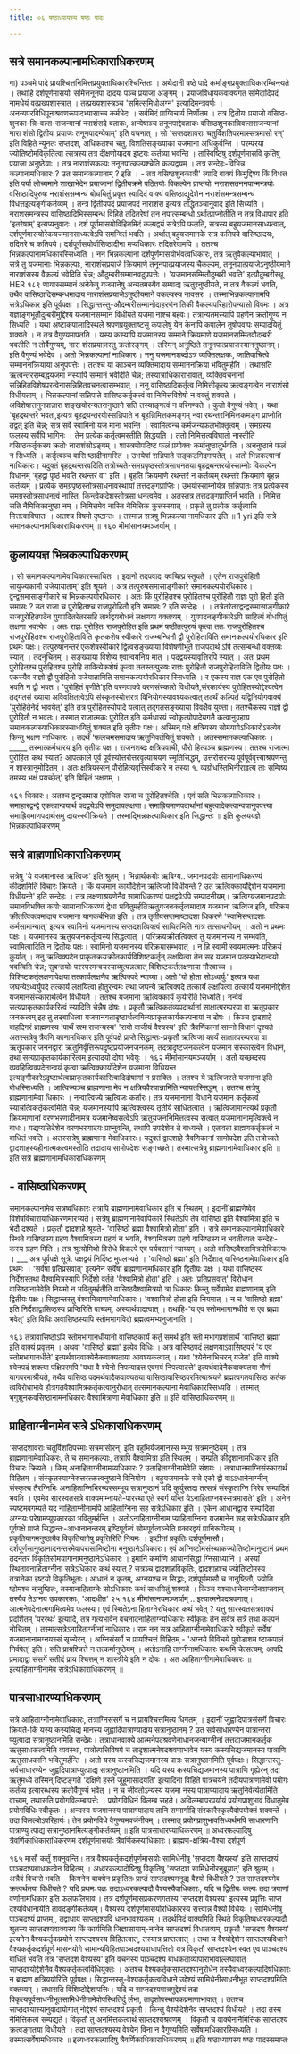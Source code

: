 ```yaml
---
title: ०६ षष्ठाध्यायस्य षष्ठः पादः

---
```

## सत्रे समानकल्पानामधिकाराधिकरणम्
 गा) पञ्चमे पादे प्रायश्चित्तनिमित्तप्रयुक्ताधिकारश्चिन्तितः । अथेदानी षष्ठे पादे कर्माङ्गप्रयुक्ताधिकारम्चिन्त्यते । तथाहि दर्शपूर्णमासयोः समित्तनूनपा दादयः पञ्च प्रयाजा अङ्गम् । प्रयाजविधायकवाक्यगत समिदादिपदं नामधेयं वत्प्रख्यशास्त्रात् । तत्प्रख्यशास्त्रञ्च 'समित्समिधोअग्न' इत्यादिमन्त्रवर्णः । अनन्यपरविधिपूनःश्रवणरूपादभ्यासाच्च कर्मभेदः । सर्वमिदं प्राग्विचार्य निर्णीतम । तत्र द्वितीयः प्रयाजो वसिष्ठ-शुनका-त्रि-वत्स-राजन्यानां नराशंसदे बताकः, अन्येषाञ्च तनूनपाद्देवताकः वसिष्ठशुनकात्रिवत्सराजन्यानां नारा शंसो द्वितीयः प्रयाजः तनूनपादन्येषाम्' इति वचनात् । सो 'सप्तदशावराः चतुर्विशतिपरमास्सत्रमासो रन्' इति विहिते न्यूनतः सप्तदश, अधिकतश्च चतु. विशतिसङ्ख्याका यजमाना अधिकुर्वन्ति । परम्परया ज्योतिष्टोमविकृतित्वा त्सत्रस्य तत्र दीक्षणोयादय इष्टयः कर्तव्या भवन्ति । तास्विष्टिषु दर्शपूर्णमासवि कृतिषु प्रयाजा अनुष्ठेयाः । तत्र नाराशंसकल्पः तनूनपात्कल्पश्चेति कल्पद्वयम् । तत्र सन्देहः-विभिन्न कल्पानामधिकारः ? उत समानकल्पानाम् ? इति । - तत्र वसिष्ठशुनकात्री' त्यादि वाक्यं किमुद्दिश्य किं विधत्त इति पर्या लोच्यमाने शाखाभेदेन प्रयाजानां द्वितीयक्रमे पठितयोः विकल्पेन प्राप्तयोः नराशसतननपान्मन्त्रयोः वसिष्ठादिपुरुषः नराशंससम्बन्धं बोधयितुं प्रवृत्त स्वादिदं वाक्यं वसिष्ठाद्युदेशेन नराशंसमन्त्रसम्बन्धं विधत्तइत्यङ्गीकर्तव्यम् । तन्त्र द्वितीयपदं प्रयाजपदं नाराशंस इत्यत्र तद्धितञ्चानुवाद इति सिध्यति । नराशसमन्त्रस्य वासिष्ठादिभिस्सम्बन्ध विहिते तदितरेषां तन नपात्सम्बन्धो ऽर्थात्प्राप्नोतीति न तत्र विधापार इति 'इतरेषाम्' इत्यप्यनुवादः । दर्श पूर्णमासयोविहितमिदं कल्पद्वयं सत्रेऽपि फलति, सत्रस्य बहुयजमानसाध्यत्वात्, दर्शपूर्णमासयोरेकयजमानसाध्यत्वेऽपि समन्वितं भवति । अर्थात् बहुयजमानके सत्र कतिपये वासिष्ठादयः, तदितरे च कतिपये। दर्शपूर्णसयोर्वासिष्ठादीना मप्यधिकारः तदितरेषामपि । ततश्च भिन्नकल्पानामधिकारस्सिध्यति । नन भिन्नकल्पानां दर्शपूर्णमासयोर्भवत्वधिकारः, तत्र ऋतुवैकल्याभावात् । सत्रे तु यजमानाः भिन्नकल्पाः, नाराशंसप्रयाजे क्रियमाणे तनूनपात्प्रयाजस्य चैकल्यम्, तनूनपात्प्रयाजेऽनुष्ठीयमाने नाराशंसस्य वैकल्यं भवेदिति चेन्न; औदुम्बरीसम्मानवदुपपत्तेः । 'यजमानसम्मितौदुम्बरी भवति' इत्यौदुम्बरीस्थू 
HER 
१८९ णायास्सम्मानं अनेकेषु यजमानेषु अन्यतमस्यैव सम्पाद्य ऋतुरनुष्ठीयते, न तत्र वैकल्यं भवति, तथैव वासिष्ठादिसम्बन्धमादाय नाराशंसप्रयाजेऽनुष्ठीयमाने वकल्यस्य नावसरः । तस्माभिन्नकल्पानामपि सत्रेऽधिकार इति पूर्वपक्षः । 
सिद्धान्तस्तु-औदम्बरीसम्मानोदाहरणेन तिकी वैकल्यपरिहारोपन्यासो विषमः । अत्र यज्ञाङ्गभूतौदुम्बरीमुद्दिश्य यजमानसम्मानं विधीयते यजमा नाश्च बहवः। तत्रान्यतमस्यापि ग्रहणेन क्रतोगुण्यं न सिध्यति । यथा अष्टाकपालादिस्थले श्रपणप्रयुक्ताष्टसु कपालेषु येन केनापि कपालेन तुषोपवापः सम्पादयितुं शक्यते । न तत्र वैगुण्यमापतति । यस्य कस्यापि यजमानस्य सम्माने क्रियमाणे यजमानसम्मितवौदम्बरी भवतीति न तोर्वैगुण्यम्, नारा शंसप्रयाज़स्तु क्रतोरङ्गम् । तस्मिन् अनुष्ठिते तनूनपात्प्रयाजस्याननुष्ठानम्। इति वैगुण्यं भवेदेव । अतो भिन्नकल्पानां नाधिकारः। ननु यजमानशब्दोऽत्र व्यक्तिलक्षकः, जातिवाचित्वे सम्माननक्रियाया अनुपपत्तेः । ततश्च या काञ्चन व्यक्तिमादाय सम्माननक्रिया भवितुमर्हति । तथासति ऋत्वन्तरसम्बद्धयजमा नस्यापि सम्मानं भवेदिति चेन्न; तस्यात्राधिकाराभावात्, व्यक्तिवचनानां सन्निहितविशेषपरत्वेनासन्निहितवचनत्वासम्भवात् । ननु वासिष्ठादिकर्तृत्व निमित्तीकृत्य क्रत्वङ्गत्वेन नाराशंसो विधीयताम् । भिन्नकल्पानां सन्निपाते वासिष्ठकर्तृकत्वं वा निमित्तविशेषो न वक्तुं शक्यते । अविशेषात्तनुनपान्नारा शङ्खयोरन्यतरानुष्ठाने सति तस्याङ्गत्वं न परिगण्यते । कुतो वैगुण्यं भवेत् । यथा 'बृहद्रथन्तरे भवतः,इत्यत्र बृहद्रथन्तरयोस्सन्निपाते न बृहन्निमित्तकमङ्गम् नवा रथन्तरनिमित्तकमङ्ग प्राप्नोति तद्वत् इति चेन्न; सत्र सर्वे स्वामिनो यज माना भवन्ति । स्वामित्वन्च कर्मजन्यफलभोक्तृत्वम् । समग्रस्य फलस्य सर्वेपि भागिनः । तेन प्रत्येक कर्तृत्वमस्तीति सिद्धयति । ततो निमित्तत्वविघातो नास्तीति वसिष्ठकर्तृकस्य क्रतोः नाराशंसोऽङ्गम् । शास्त्रणोपदिष्ट फलं प्रयोक्तः कर्मानुष्ठातुर्भवति । अननुष्ठाने फलं न सिध्यति । कर्तृत्वञ्च वासि ष्ठादीनामस्ति । उभयेषां सन्निपाते सङ्कटमिदमापतेत् । अतो भिन्नकल्पानां नाधिकारः। यदुक्तं बृहद्रथन्तरवदिति तत्रोच्यते-समग्रपृष्ठस्तोत्रसाधनतया बृहद्रथन्तरयोस्साम्नोः विकल्पेन विधानम् 'बृहद्वा पृष्ठं भवति रथन्तरं वा' इति । बृहति क्रियमाणे रथन्तरं न कर्तव्यम् रथन्तरे क्रियमाणे बृहन्न कर्तव्यम् । प्रत्येकं समग्रपृष्ठस्तोत्रसाधनावस्थायां तत्तदङ्गप्राप्तिः। उभयोस्साम्नोर्यत्र सन्निपातः तत्र प्रत्येकस्य समग्रस्तोत्रसाधनत्वं नास्ति, किन्त्वेकदेशस्तोत्रसा धनत्वमेव । अतस्तत्र तत्तदङ्गप्राप्तिर्न भवति । निमित्त सति नैमित्तिकानुष्ठा नम् । निमित्तमेव नास्ति नैमित्तिक कुत्तस्स्यात् । प्रकृते तु प्रत्येक कर्तृत्वान्नि मित्तत्वाविघातः । अतश्च विषमो दृष्टान्तः । तस्मान्न सत्रषु भिन्नकल्पा नामधिकार इति ॥ 
1 yri इति सत्रे समानकल्पानामधिकाराधिकरणम् ॥ 
१६० 
मीमांसानयमञ्जर्याम् । 

## कुलाययज्ञ भिन्नकल्पाधिकरणम्
 । सो समानकल्पानामेवाधिकारस्साधितः । इदानों तदपवादः क्वचित्प्र स्तूयते । एतेन राजपुरोहितौ सायुज्यकामौ यजेयायाताम्' इति श्रूयते । अत्र तत्पुरुषसमासाङ्गीकारे समानकल्पयोरधिकारः। द्वन्द्वसमासाङ्गीकारे च भिन्नकल्पयोरधिकारः । अतः किं पुरोहितश्च पुरोहितश्च पुरोहितौ राज्ञः पुरो हितौ इति समासः ? उत राजा च पुरोहितश्च राजपुरोहितौ इति समासः ? इति सन्देहः । 
। तत्रेतरेतरद्वन्द्वसमासाङ्गीकारे राजपुरोहितपदेन युगपदितरेतरसहि तार्थद्वयबोधनं लक्षणया वक्तव्यम् । युगपदनङ्गीकारेऽपि साहित्यं बोधयितुं लक्षणा भवत्येव । अतः राज्ञः पुरोहितः राजपुरोहित इति प्रथमं षष्ठीतत्पुरुषं कृत्वा ततः राजपुरोहितश्च राजपुरोहितश्च राजपुरोहिताविति कृतकशेष स्वीकारे राजम्बन्धिनौ द्वौ पुरोहिताविति समानकल्पयोरधिकार इति प्रथमः पक्षः। 
तत्पुरुषानन्तरं एकशेषस्वीकारे द्वित्वसङ्ख्याया विशेषणीभूते राजपदार्थ ऽपि तत्सम्बन्धो वक्तव्यः स्यात् । तदनुचितम् । सङ्ख्याया विशेष्य एवान्वयनिय मात् । पदद्वयस्यावृत्तिरपि स्यात् । अतः प्रथम पुरोहितश्च पुरोहितश्च पुरोहि तावित्येकशेषं कृत्वा ततस्तत्पुरुषः राज्ञः पुरोहितौ राजपुरोहिताविति द्वितीयः पक्षः । एकस्यैव राज्ञो द्वौ पुरोहितो यजेयातामिति समानकल्पयोरधिकार स्सिध्यति । 
र एकस्य राज्ञ एक एव पुरोहितो भवति न द्वौ भवतः। 'पुरोहितं वृणीते'इति वरणवाक्ये वरणसंस्कारो विधीयते,संरकार्यस्य पुरोहितस्योद्देश्यत्वेन तद्गतसं ख्याया अविवक्षितत्वेऽपि संस्कृतस्योत्तरत्र विनियोगस्यावश्यकत्वात् तदर्थं कल्पितं यद्विनियोगवाक्यं 'पुरोहितेनेदं भावयेत्' इति तत्र पुरोहितस्योपादे यत्वात् तद्गतसङ्ख्याया विवक्षैव युक्ता। ततश्चैकस्य राज्ञो द्वौ पुरोहितौ न भवतः। तस्मात् राजात्मकः पुरोहित इति कर्मधारयं स्वोकृत्योपादेयगतै कत्वानुग्रहाय समानकल्पस्याधिकारस्साधयितुं शक्यत इति तृतीयः पक्षः। अस्मिन् पक्षे क्षत्रियस्य सोमयागेऽधिकारोऽस्त्येव किन्तु भक्षण नाधिकारः । तदर्थं 'फलचमसमादाय ऋतुनिवर्तयितुं शक्यते । अतस्समानकल्पाधिकारः । 
_____ तस्मात्कर्मधारय इति तृतीयः पक्षः। राजनशब्दः क्षत्रियवाची, पौरो हित्यञ्च ब्राह्मणस्य। ततश्च राजात्मा पुरोहितः कथं स्यात? आपत्काले पूर्व पूर्वस्योत्तरोत्तरवृत्याश्रयणं स्मृतिसिद्धम्, उत्तरोत्तरस्य पूर्वपूर्ववृत्त्याश्रयणन्तु न शास्त्रानुमोदितम् । अतः क्षत्रियस्सन् पौरोहित्यवृत्तिस्वीकारे न तस्या १. व्यग्रोधस्तिभिनीराहृत्य ताः सम्पिष्य तमस्य भक्षं प्रयच्छेत्' इति बिहितं भक्षणम् । 

१६१ धिकारः। अतश्च द्वन्द्वसमास एवोचितः राजा च पुरोहितश्चेति । एवं सति भिन्नकल्पाधिकारः। समाहारद्वन्द्वे एकत्वान्वयार्थ पदद्वयेऽपि समुदायलक्षणा। समाह्रियमाणपदार्थानां बहुत्वादेकत्वान्वयानुपपत्त्या समाह्रियमाणपदार्थसमु दायस्स्वीक्रियते । तस्माद्भिन्नकल्पाधिकार इति सिद्धान्तः ॥ 
इति कुलययज्ञे भिन्नकल्पाधिकरणम् 

## सत्रे ब्राह्मणाधिकाराधिकरणम्
 सत्रेषु 'ये यजमानास्त ऋत्विजः' इति श्रुतम् । भिन्नार्थकयोः ऋबिग्य.. जमानपदयोः सामानाधिकरण्यं कीदशमिति विचारः क्रियते । किं यजमान कार्योदेशेन ऋत्विजो विधीयन्ते ? उत ऋत्विक्कार्योद्देशेन यजमाना विधीयन्ते' इति सन्देहः । तत्र लक्षणाश्रयणेनैव सामाधिकरण्यं पक्षद्वयेऽपि सम्पादनीयम्। ऋत्विग्यजमानपदयोः समानविभक्ति कयोः सामानाधिकरण्यं द्वेधा भवितुमर्हतिऋतुयजनकर्तृत्वमादाय यजमाना ऋत्विज इति, परिक्रय क्रीतत्विक्त्वमादाय यजमाना यागकर्बभिन्ना इति । तत्र तृतीयसप्तमाष्टादशा धिकरणे 'स्वामिसप्तदशाः कर्मसामान्यात्' इत्यत्र स्वामिनो यजमानस्य सप्तदशत्विक्त्वं साधितमिति नात्र तत्साधनीयम् । अतो न प्रथमः पक्षः । यजमानस्य ऋतुयजनकर्तृत्वस्य सिद्धत्वात् । परिक्रयक्रीतत्विक्त्वं तु यजमानस्य न सम्भवति, स्वामित्वादिति न द्वितीयः पक्षः। स्वामिनो यजमानस्य परिक्रयासम्भवात् । न हि स्वामी स्वयमात्मनः परिक्रयं कुर्यात् । ननु ऋत्विक्पदेन प्राकृतक्रयक्रीतकार्यविशिष्टकर्तृन् लक्षयित्वा तेन सह यजमान पदस्याभेदान्वयो भवत्विति चेन्न; सुबन्तयोः परस्परमन्वयस्याव्युत्पन्नत्वात् विशिष्टकर्तलक्षणाया गौरवाच्च । विशिष्टकर्तृलक्षणापेक्षया तत्कार्यलक्षणैव ऋत्विक्पदे न्याय्या। अतो 'यो होता सोऽध्वर्युः' इत्यत्र यथा जघन्येऽध्वर्युपदे तत्कार्य लक्षयित्वा होतुरन्वमः तथा जघन्ये ऋत्विक्पदे तत्कार्यं लक्षयित्वा तत्कार्यं यजमानोद्देशेत यजमानसंस्कारार्थत्वेन विधीयते । ततश्च यजमाना ऋत्विक्कार्यं कुर्यरिति सिध्यति। नन्वेवं सत्यप्राकृतकार्यकरित्वं स्यादिति चेन्नैष दोषः । प्रकृतौ ऋत्विकर्तव्यपदार्थानां साक्षात्परम्परया वा ऋतूपकार जनकत्वम् इह तु तद्बाधित्वा यजमानगतादृष्टार्थत्वमित्यप्राकृतकार्यकल्पनायां न दोषः । किञ्च द्वादशाहे बाहदिगरं ब्राह्मणस्य 'पार्थं रश्म राजन्यस्य' 'रायो वाजीयं वैश्यस्य' इति त्रैवर्णिकानां साम्नो विधानं दृश्यते । अतस्सत्रेषु त्रैवणि कानामधिकार इति पूर्वपक्षे प्राप्ते 
सिद्धान्तः-प्रकृतौ ऋत्विजां कार्यं साक्षात्परम्परया वा ऋतूपकार जननद्वारा ऋतुनिर्वृत्तिरूपदृष्टप्रयोजनजनकम्, तदत्रादृष्टजनकत्वेन यजमान संस्कारत्वेन विधानं, तथा सत्यप्राकृतकार्यकारित्वम् इत्यादयो दोषा भवेयुः । 
१६२ 
मीमांसानयमञ्जर्याम् । अतो यच्छब्दस्य व्यवहित्विक्पदेनान्वयं कृत्वा ऋत्विक्कार्योदेशेन यजमाना विधियन्त इत्यङ्गीकारेऽदृष्टार्थत्वाप्राकृतकार्यकारित्वादिदोषाणां न प्रसक्तिः । ततश्च ये ऋत्विजस्ते यजमाना इति बोधस्सिध्यति । आत्विज्यञ्च ब्राह्मणाना मेव न क्षत्रियवैश्यान्नामिति न्यायतस्सिद्धम् । ततश्च सत्रेषु ब्राह्मणानामेवा धिकारः । नन्वात्विज्ये ऋत्विजः कर्तारः। तत्र यजमानानां विधाने यजमान कर्तृकत्वं स्यान्नत्विकर्तृकत्वमिति चेन्न; यजमानस्यापि ऋत्विक्त्वस्य तृतीये साधितत्वात् । ऋत्विजामानत्यर्थं प्रकृतौ क्रियमाणानां वरणभरणादीनामत्र यजमानेष्वसत्वेऽपि ऋतुयजननिमित्तत्वस्य सत्वात् यजमानानामृत्विक्त्वे न बाधः। यद्यप्यतिदेशेन वरणभरणादयः प्राप्नुवन्ति, तथापि उपदेशेन ते बाध्यन्ते । एतावता ब्राह्मणकर्तृकत्वं न बाधितं भवति । अतस्सत्रेषु ब्राह्मणाना मेवाधिकारः। यदुक्तं द्वादशाहे त्रैवणिकानां सामोपदेश इति तत्रोच्यते द्वादशाहस्यहीनात्मकत्वमस्तीति तदादाय सामोपदेशः सङ्गच्छते। तस्मात्सत्रेषु ब्राह्मणानामेवाधिकार इति ॥ 
इति सत्रे ब्राह्मणानामधिकाराधिकरणम् 

## - वासिष्ठाधिकरणम्
 समानकल्पानामेव सत्रष्वधिकारः तत्रापि ब्राह्मणानामेवाधिकार इति च स्थितम् । इदानीं ब्राह्मणेष्वेव विशेषविचारायाधिकरणमारभ्यते। सत्रेषु ब्राह्मणानामेवापिकारे स्थितेऽपि तेष वासिष्ठा इति वैश्वामित्रा इति च भेदौ दश्यते । प्रकृतौ द्वादशाहे श्रूयते- 'वासिष्ठो ब्रह्मा वैश्वामित्रो होता' इति । सत्रे समानकल्पानामेवाधिकारे स्थिते वासिष्ठस्य ग्रहण वैश्वामित्रस्य ग्रहणं न भवति, वैश्वामित्रस्य ग्रहणे वासिष्ठस्य न भवतीत्यतः सन्देहः-कस्य ग्रहण मिति । तत्र श्रुत्योमिथो विरोधे विकल्पे एव पर्यवसानं न्याय्यम् । अतो वासिष्ठवैश्तामित्रयोविकल्पः । 
___ अत्र पूर्वपक्षे सूत्रे. पक्षद्वयं निर्दिष्ट मुपलभ्यते । 'वासिष्ठो ब्रह्मा' इति निर्देशात् वासिष्ठनामेवाधिकार इति प्रथमः । 'सर्वषां प्रतिप्रसवात्' इत्यनेन सर्वेषां ब्राह्मणानामधिकार इति द्वितीयः पक्षः । यथा वासिष्ठस्य निर्देशस्तथा 
वैश्वामित्रस्यापि निर्देशो वर्तते 'वैश्वामित्रो होता' इति । अतः 'प्रतिप्रसवात्' विरोधान वासिष्ठानामेवेति नियमो न भवितुमर्हतीति वासिष्ठवैश्वामित्रयो त्रा धिकारः किन्तु सर्वेषामेव ब्राह्मणानाम् इति द्वितीयः पक्षः। 
सिद्धान्तस्तु वंश्वामित्राणामेवाधिकारः। 'वश्वामित्रो होता इति नियमात् । न च 'वासिष्ठो ब्रह्मा' इति निर्देशाद्वासिष्ठस्य प्राप्तिरिति वाच्यम्, अस्यार्थवादत्वात् । तथाहि-'य एव स्तोमभागानधीते स एव ब्रह्मा भवेत्' इति विधिः अवासिष्ठस्यापि स्तोमभागविदो ब्रह्मत्वमभ्यनुजानाति । 

१६३ तत्रावासिष्ठोऽपि स्तोमभागानधीयानो वासिष्ठकार्यं कर्तुं समर्थ इति स्तो मभागप्रशंसार्थं 'वासिष्ठो ब्रह्मा' इति वाक्यं प्रवृत्तम् । अथवा 'वासिष्ठो ब्रह्मा' इत्येव विधिः । अत्र वासिष्ठपदं लक्षणयाऽवासिष्ठपरं 'य एव स्तोमभागानधीते' इत्यर्थवादवाक्येनैकवाक्यताया आवश्यकत्वात् । यथा 'श्येनेनाभिचरन् यजेत' इति वाक्ये श्येनपदं शक्त्या पक्षिपरमपि 'यथा वै श्येनो निपत्यादत्त एवमयं निपत्यादत्ते' इत्यर्थवादेनैकवाक्यतया गौणं यागपरमाश्रीयते, तथैव वासिष्ठ पदमर्थवादैकवाक्यतया वासिष्ठावासिष्ठपरमित्याश्रयणे ब्रह्मत्वगतवासिष्ठ कर्तक त्वविरोधाभावे हौत्रगतवैश्वामित्रकर्तृकत्वानुरोधात् तत्समानकल्पाना मेवाधिकारस्सिध्यति । तस्मात् भृगुशुनकवसिष्ठानामनधिकारः वैश्वामित्राणा मेवाधिकार इति ॥ 
इति वासिष्ठाधिकरणम् ॥ 

## प्राहिताग्नीनामेव सत्रे ऽधिकाराधिकरणम्
 'सप्तदशावराः चतुर्विशतिपरमाः सत्रमासोरन्' इति बहुभिर्यजमानस्स म्भूय सत्रमनुष्ठेयम् । तत्र ब्राह्मणानामेवाधिकरः, ते च समानकल्पाः, तत्रापि वैश्वामित्रा इति स्थितम् । सम्प्रति कीदृशानामधिकार इति विचारः क्रियते । किम् अनाहिताग्नीनामप्यधिकारः ? उताहिताग्नीनामेवेति संशयः । 
तत्राधानमाग्निसंस्कारार्थं विहितम् । संस्कृतस्याग्नेरुत्तरत्क्रत्वनुष्ठाने विनियोगः । बहुयजमानके सत्रे एको द्वौ वाऽऽधानेनाग्नीन् संस्कृत्य तैरग्निभिः अनाहिताग्निभिरन्यस्सम्भूय सत्रानुष्ठानं यदि कुर्युस्तदा तत्सत्रं संस्कृताग्नि भिरेव सम्पादितं भवति । एवमेव सारस्वतसत्रे वाक्यमाम्नायते-पाररथा एते स्वर्ग यन्ति येऽनाहिताग्नयस्सत्रमासते' इति । अनेन स्पष्टमवगम्यते यद नाहिताग्नीनामपि आहिताग्निना सह सत्रेऽधिकार इति । एकेन आधानद्वारा सम्पादिता अग्नयः परेषामप्युपकारका भवितुमर्हन्ति । अतोऽनाहिताग्नीनाम प्याहिताग्निना यजमानेन सह सत्रेऽधिकार इति पूर्वपक्षे प्राप्ते 
सिद्धान्तः-आधानानन्तरम् इष्टिपूर्वत्वं सोमपूर्वत्वञ्चेति प्रकारद्वयं प्रानिरूपितम् । प्रकृतियागमनुष्ठायैव विकृतियागेषु प्रवृत्तिरिति नियमः । इष्टीनां प्रकृतिः दर्शपूर्णमासौ। दर्शपूर्णसानुष्ठानादनन्तरमेवापरासामिष्टोना मनुष्ठानेऽधिकारः। एवं अग्निष्टोमसंस्थाकज्योतिष्टोमानुष्टानं प्रथम तदनतरं विकृतिसोमयागानामनुष्ठानेऽधिकारः । इमानि कर्माणि आधानसिद्धा ग्निसाध्यानि । अस्यां स्थितावनाहिताग्नीनां सत्रेऽधिकारः कथं स्यात् ? सत्रञ्च द्वादशाहविकृतिः, द्वादशाहश्च ज्योतिष्टोमस्य । तत्रानेका इष्टयो विकृतिभूताः। आधानं न कृतम्, अग्नयश्च न सिद्धाः, दर्शपूर्णमासौ च नानुष्ठितौ, ज्योति ष्टोमश्च नानुष्ठितः, तस्यानाहिताग्नेः सोऽधिकारः कथं साधयितुं शक्यते । किञ्च यश्चाधानेनाग्नीनवाप्तवान् तस्यैव तेऽग्नय उपकारकाः, 'आदधीत' 
२५ 
१६४ 
मीमांसानयमञ्जर्याम् .. इत्यात्मनेपदश्रवणात्। आत्मनेपदेनात्मगामित्वमेव फलस्य। एवं स्थितेऽना हिताग्नेरधिकारः कथं भवेत् ? यत्तु सारस्वतसत्रवाक्यं प्रदर्शितम् 'पररथः' इत्यादि, तत्र गत्यभावेन वचनादनाहिताग्न्यधिकारः स्वीकृतः तेन सर्वत्र सत्रे तथा कल्पनं नोचितम् । तस्मात्सत्रेऽनाहिताग्नीनां नाधिकारः। राम नन सत्र आहिताग्नीनामेवाधिकारे स्वीकृते सर्वेषां यजमानानामग्नयस्सं सृज्येरन् । अग्निसंसर्गे च प्रायश्चित्तं विहितम् - 'अग्नये विविचये पुवोडाशम ष्टाकपालं निर्वपेत्' इति। सति प्रायश्चित्ते न तत्कर्मानुष्ठेयम् । अतोऽनाहि ताग्नीनामधिकारः कथमि चेत्सत्यम्; आपदि प्रमादाद्वा संसर्गे सतीदं प्राय श्चित्तम् न शास्त्रीये इति न दोषः । अत आहिताग्नीनामेवाधिकारः ॥ 
इत्याहिताग्नीनामेव सत्रेऽधिकाराधिकरणम् ॥ 

## पात्रसाधारण्याधिकरणम्
 सत्रे आहिताग्नीनामेवाधिकारः, तत्राग्निसंसर्गे च न प्रायश्चित्तमित्य धिगतम् । इदानीं जुह्वादिपात्रसंसर्गे विचारः क्रियते-किं यस्य कस्यचिद्य मानस्य जुह्वादिपात्राण्यादाय सत्रानुष्ठानम् ? उत सर्वसाधारण्येन पात्रान्तरा ण्युत्पाद्य सत्रानुष्ठानमिति सन्देहः। 
तत्राधानवाक्ये आत्मनेपदश्रवणेनाधानजन्याग्नीनां तत्तद्यजमानकर्तृक ऋतुसाधकत्वमिति व्यवस्था, पात्रोत्पत्तिविषये च तादृशात्मनेपदश्रवणाभावेन यस्य कस्यचिद्यजमानस्य पात्राणि ऋतुसाधकानि भवितुमर्हन्ति । अतो यस्य कस्यचिद्यजमानस्य पात्रः सत्रानुष्ठानमिति पूर्वपक्षः। 
सिद्धान्तस्तु- सर्वसाधारण्येन जुह्वदिपात्राण्युत्पाद्य सत्रानुष्ठानमिति । यदि यस्य कस्यचिद्यजमानस्य पात्राणि गृह्येरन् तदा ऋतुमध्ये तस्मिन् दिष्टङ्गते 'दक्षिणे हस्ते जुहूमासादयति' इत्यादिना विहिते पात्रचयने तदीयपात्राणामेवो पयोगः कर्तव्य इत्यारब्धस्य क्रतोर्वैगुण्यं भवेत् । न च जीवतोऽन्यस्य यजमा नस्य पात्राण्यादाय ऋतुनिर्वर्त्यतामिति वाच्यम्, तथासति प्रयोगविलम्बापत्तेः । प्रयोगविधिर्न विलम्ब सहते। अविलम्बापरपर्यायं प्रयोगप्राशुभावं विधातुमेव प्रयोगविधिः स्वीकृतः । अन्यस्य यजमानस्य पात्राण्यादाय तानि सम्मार्गादि संरकारैस्कृत्यैवोपयोक्तं शक्यन्ते । तदा विलल्बोऽपरिहार्यः। तेन प्रयोगविधे वैगुण्यमवर्जनीयम् । तस्मात् प्रयोगप्राशुभावसिध्यर्थमपि साधारणानि पात्राण्यु त्पाद्य सत्रानुष्ठानमित्यङ्गीकर्तव्यम् ॥ 
इति पात्रसाधारण्याधिकरणम् ॥ 
अध्वरफल्पादिषु त्रैवर्णिकाधिकाराधिकरणम दर्शपूर्णमासयोः त्रैवर्णिकस्याधिकारः। ब्राह्मण-क्षत्रिय-वैश्या दर्शपूर्ण 

१६५ मासौ कर्तुं शक्नुवन्ति। तत्र वैश्यकर्तृकदर्शपूर्णमासयोः सामिधेनीषु 'सप्तदश वैश्यस्य' इति साप्तदश्यं पाञ्चदश्यबाधकत्वेन विहितम् । अध्वरकल्पादोष्टिषु विकृतिषु 'सप्तदश सामिधेनीरनुब्रूयात्' इति श्रुतम् । अत्रैवं विचारो भवति-- किमनेन वाक्येन प्रकृतितः प्राप्तं साप्तदश्यमनूद्य वैश्यो विधीयते ? उत साप्तदश्यमेव क्रत्वर्थतया विधीयते ? यदि प्रथमः पक्षः तदाऽध्वरकल्पादौ वैश्यस्यैवाधिकारः, यदि च द्वितीयः कल्पः तदा त्रयाणां वर्णानामधिकार इति फलफलिभावः। 
तत्र दर्शपूर्णमासप्रकरणगतस्य 'सप्तदश वैश्यस्य' इत्यस्य प्रवृत्तिः साप्त दश्यविधानायेति तावदङ्गीकर्तव्यम्। वैश्यस्य दर्शपूर्णमासयोरधिकारस्य सत्त्वान्न वैश्यो विधेयः । सामिधेनीषु पाञ्चदश्यं प्राप्तम् , तद्वाधाय साप्तदश्यवि धानभावश्यकम् । तदर्थमिदं वाक्यमिति स्थिते विकृतिष्वध्वरकल्पादौ श्रुतस्य साप्तदश्यवाक्यस्य किं कार्यमिति जिज्ञासायाम्-नानेन साप्तदश्यं विधातव्यम्, प्रकृतौ 'सप्तदश वैश्यस्य' इत्यनेन वैश्यकर्तृकप्रयोगे साप्तदश्यस्य विहितत्वात्, तस्यात्र प्राप्तत्वात् । तथा च वैश्योद्देशेन साप्तदश्यविधाने वैश्यकर्तृकदर्शपूर्ण मासनयोगे सामान्यविहितपाञ्चदश्यबाधापत्तितो यत्र विकृतौ साप्तदश्येन स्वत एव पाञ्चदश्य बाधितं भवति तत्र 'सप्तदश वेश्यस्य' इति वचनस्य पाञ्चदश्य बाधकताव्यापाराभावाल्लघावात् साप्तदश्योद्देशेनैव वैश्यकर्तृकत्वविधियुक्तः । अतश्च वैश्यकर्तृकसाप्तदश्यानुरोधेन तस्यैवाध्वरकल्पादिषधिकारः न ब्राह्मण क्षत्रिययोरिति पूर्वपक्षः। 
सिद्धान्तस्तु-वैश्यकर्तृकत्वविधाने उद्देश्यं सामिधेनीसाधनीभूत साप्तदश्यमिति वक्तव्यम् । तथासति विशिष्टोद्देशापत्तिः। यदि च साप्तदश्यमात्रमुद्देश्यं तदा विकृत्यपूर्वसाधनीभूतसामिधेनीनामेवोपस्थितिर्दु र्लभा, तादृशोपस्थापकप्रमाणाभावात् । ततश्च साप्तदश्यास्यानुवादायोगात् नोद्देश्यं साप्तदश्यं प्रकृतौ। किन्तु वैश्योदेशेनैव साप्तदश्यं विधीयते । तदा तस्य नैमित्तिकत्वं सम्पद्यते। विकृतौ तु अनमित्तकत्वार्थ साप्तदश्यश्रवणम् । विकृतौ च वाक्येनानैमित्तिकं साप्तदश्यं क्रत्वङ्गतया विधीयते । तदा साप्तदश्यस्य वेश्येन विना न वैगुण्यमिति सर्वेषामधिकारस्सिध्यति । तस्मात्सर्वेषामधिकारः ॥ 
इत्यध्वरकल्पादिषु त्रैवर्णिकाधिकाराधिकरणम् ॥ 
इति षष्ठाध्यायस्य षष्ठः पादस्समाप्तः 